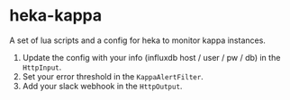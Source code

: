 # heka-kappa

A set of lua scripts and a config for heka to monitor kappa instances.

1. Update the config with your info (influxdb host / user / pw / db) in the `HttpInput`.
2. Set your error threshold in the `KappaAlertFilter`.
3. Add your slack webhook in the `HttpOutput`.
